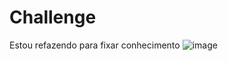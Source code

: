 # Challenge
Estou refazendo para fixar conhecimento
![image](https://user-images.githubusercontent.com/109930651/187585542-f7866945-a991-41be-b505-f8ee6c210830.png)
